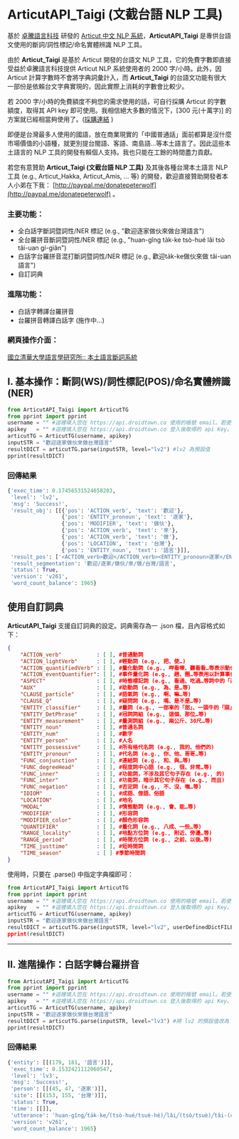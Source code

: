 # ArticutAPI_Taigi (文截台語 NLP 工具)

基於 [卓騰語言科技](https://api.droidtown.co) 研發的 <u>Articut 中文 NLP 系統</u>，**ArticutAPI_Taigi** 是專供台語文使用的斷詞/詞性標記/命名實體辨識 NLP 工具。

由於 **Articut_Taigi** 是基於 Articut 開發的台語文 NLP 工具，它的免費字數即直接受益於卓騰語言科技提供 Articut NLP 系統使用者的 2000 字/小時。此外，因 Articut 計算字數時不會將字典詞彙計入，而 **Articut_Taigi** 的台語文功能有很大一部份是依賴台文字典實現的，因此實際上消耗的字數會比較少。

若 2000 字/小時的免費額度不夠您的需求使用的話，可自行採購 Articut 的字數額度，取得其 API key 即可使用。我相信絕大多數的情況下，[300 元(十萬字)] 的方案就已經相當夠使用了。([採購連結](https://api.droidtown.co/product/) )

即便是台灣最多人使用的國語，放在商業現實的「中國普通話」面前都算是沒什麼市場價值的小語種，就更別提台閩語、客語、南島語…等本土語言了。因此這些本土語言的 NLP 工具的開發有賴個人支持。我也只能在工餘的時間盡力貢獻。

若您有意贊助 **Articut_Taigi (文截台語 NLP  工具)** 及其後各種台灣本土語言 NLP 工具 (e.g., Articut_Hakka, Articut_Amis, ... 等) 的開發，歡迎直接贊助開發者本人小弟在下我： [http://paypal.me/donatepeterwolf](http://paypal.me/donatepeterwolf) 。

### 主要功能：
- 全白話字斷詞暨詞性/NER 標記  (e.g., "歡迎逐家做伙來做台灣語言")
- 全台羅拼音斷詞暨詞性/NER 標記 (e.g., "huan-gîng ta̍k-ke tsò-hué lâi tsò tâi-uan gí-giân")
- 白話字台羅拼音混打斷詞暨詞性/NER 標記 (e.g., 歡迎ta̍k-ke做伙來做 tâi-uan 語言")
- 自訂詞典

### 進階功能：
- 白話字轉譯台羅拼音
- 台羅拼音轉譯白話字 (施作中…)

### 網頁操作介面：
[國立清華大學語言學研究所:: 本土語言斷詞系統](https://taiwan-lingu.ist/segment/)


## I. 基本操作：斷詞(WS)/詞性標記(POS)/命名實體辨識(NER)

```python
from ArticutAPI_Taigi import ArticutTG
from pprint import pprint
username = "" #這裡填入您在 https://api.droidtown.co 使用的帳號 email。若使用空字串，則預設使用每小時 2000 字的公用額度。
apikey   = "" #這裡填入您在 https://api.droidtown.co 登入後取得的 api Key。若使用空字串，則預設使用每小時 2000 字的公用額度。
articutTG = ArticutTG(username, apikey)
inputSTR = "歡迎逐家做伙來做台灣語言"
resultDICT = articutTG.parse(inputSTR, level="lv2") #lv2 為預設值
pprint(resultDICT)
```

### 回傳結果
```python
{'exec_time': 0.17456531524658203,
 'level': 'lv2',
 'msg': 'Success!',
 'result_obj': [[{'pos': 'ACTION_verb', 'text': '歡迎'},
                 {'pos': 'ENTITY_pronoun', 'text': '逐家'},
                 {'pos': 'MODIFIER', 'text': '做伙'},
                 {'pos': 'ACTION_verb', 'text': '來'},
                 {'pos': 'ACTION_verb', 'text': '做'},
                 {'pos': 'LOCATION', 'text': '台灣'},
                 {'pos': 'ENTITY_noun', 'text': '語言'}]],
 'result_pos': ['<ACTION_verb>歡迎</ACTION_verb><ENTITY_pronoun>逐家</ENTITY_pronoun><MODIFIER>做伙</MODIFIER><ACTION_verb>來</ACTION_verb><ACTION_verb>做</ACTION_verb><LOCATION>台灣</LOCATION><ENTITY_noun>語言</ENTITY_noun>'],
 'result_segmentation': '歡迎/逐家/做伙/來/做/台灣/語言',
 'status': True,
 'version': 'v261',
 'word_count_balance': 1965}

```

## 使用自訂詞典

**ArticutAPI_Taigi** 支援自訂詞典的設定。詞典需存為一 .json 檔，且內容格式如下：

```json
{
    "ACTION_verb"           : [ ], #普通動詞
    "ACTION_lightVerb"      : [ ], #輕動詞 (e.g., 把、使…)
    "ACTION_quantifiedVerb" : [ ], #量化動詞 (e.g., 呷看嘜、聽看看…等表示動作只做了輕微嚐試的動詞)
    "ACTION_eventQuantifier": [ ], #事件量化詞 (e.g., 趟、圈…等表用以計算事件發生次數的詞彙)
    "ASPECT"                : [ ], #時態標記詞 (e.g., 看過、吃過…等詞中的「過」)
    "AUX"                   : [ ], #助動詞 (e.g., 為、是…等)
    "CLAUSE_particle"       : [ ], #語氣詞 (e.g., 啊、嘛…等)
    "CLAUSE_Q"              : [ ], #疑問詞 (e.g., 嗎、是不是…等)
    "ENTITY_classifier"     : [ ], #量詞 (e.g., 一部車的「部」、一頭牛的「頭」)
    "ENTITY_DetPhrase"      : [ ], #冠詞詞組 (e.g., 這個、那位…等)
    "ENTITY_measurement"    : [ ], #量測詞組 (e.g., 兩公斤、30尺…等)
    "ENTITY_noun"           : [ ], #普通名詞
    "ENTITY_num"            : [ ], #數字
    "ENTITY_person"         : [ ], #人名
    "ENTITY_possessive"     : [ ], #所有格代名詞 (e.g., 我的、他們的)
    "ENTITY_pronoun"        : [ ], #代名詞 (e.g., 你、他、哥哥…等)
    "FUNC_conjunction"      : [ ], #連結詞 (e.g., 和、與…等)
    "FUNC_degreeHead"       : [ ], #程度詞中心語 (e.g., 很、非常…等)
    "FUNC_inner"            : [ ], #功能詞，不涉及其它句子存在 (e.g., 的)
    "FUNC_inter"            : [ ], #功能詞，暗示其它句子存在 (e.g., 而且)
    "FUNC_negation"         : [ ], #否定詞 (e.g., 不、沒、嘸…等)
    "IDIOM"                 : [ ], #成語、俚語、俗語
    "LOCATION"              : [ ], #地名
    "MODAL"                 : [ ], #情態動詞 (e.g., 會、能…等)
    "MODIFIER"              : [ ], #形容詞
    "MODIFIER_color"        : [ ], #顏色形容詞
    "QUANTIFIER"            : [ ], #量化詞 (e.g., 八成、一些…等)
    "RANGE_locality"        : [ ], #地點方位詞 (e.g., 附近、旁邊…等)
    "RANGE_period"          : [ ], #時間方位詞 (e.g., 之前、以後…等)
    "TIME_justtime"         : [ ], #短時間詞
    "TIME_season"           : [ ] #季節時間詞
}
```
使用時，只要在 .parse() 中指定字典檔即可：

```python
from ArticutAPI_Taigi import ArticutTG
from pprint import pprint
username = "" #這裡填入您在 https://api.droidtown.co 使用的帳號 email。若使用空字串，則預設使用每小時 2000 字的公用額度。
apikey   = "" #這裡填入您在 https://api.droidtown.co 登入後取得的 api Key。若使用空字串，則預設使用每小時 2000 字的公用額度。
articutTG = ArticutTG(username, apikey)
inputSTR = "歡迎逐家做伙來做台灣語言"
resultDICT = articutTG.parse(inputSTR, level="lv2", userDefinedDictFILE=""my_dictionary.json") 
pprint(resultDICT)
```

---
## II. 進階操作：白話字轉台羅拼音
```python
from ArticutAPI_Taigi import ArticutTG
from pprint import pprint
username = "" #這裡填入您在 https://api.droidtown.co 使用的帳號 email。若使用空字串，則預設使用每小時 2000 字的公用額度。
apikey   = "" #這裡填入您在 https://api.droidtown.co 登入後取得的 api Key。若使用空字串，則預設使用每小時 2000 字的公用額度。
articutTG = ArticutTG(username, apikey)
inputSTR = "歡迎逐家做伙來做台灣語言"
resultDICT = articutTG.parse(inputSTR, level="lv3") #將 lv2 的預設值改為 lv3
pprint(resultDICT)
```
### 回傳結果
```python
{'entity': [[(179, 181, '語言')]],
 'exec_time': 0.1532421112060547,
 'level': 'lv3',
 'msg': 'Success!',
 'person': [[(45, 47, '逐家')]],
 'site': [[(153, 155, '台灣')]],
 'status': True,
 'time': [[]],
 'utterance': 'huan-gîng╱ta̍k-ke╱(tsò-hué/tsuè-hé)╱lâi╱(tsò/tsuè)╱tâi-(uan/uân)╱(gí-giân/gú-giân)',
 'version': 'v261',
 'word_count_balance': 1965}
```
